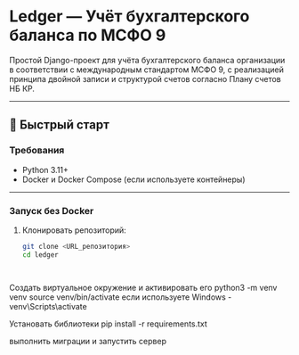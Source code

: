 # Ledger — Учёт бухгалтерского баланса по МСФО 9

Простой Django-проект для учёта бухгалтерского баланса организации в соответствии с международным стандартом МСФО 9, с реализацией принципа двойной записи и структурой счетов согласно Плану счетов НБ КР.

---

## 🚀 Быстрый старт

### Требования

- Python 3.11+
- Docker и Docker Compose (если используете контейнеры)

---

### Запуск без Docker

1. Клонировать репозиторий:

   ```bash
   git clone <URL_репозитория>
   cd ledger




Создать виртуальное окружение и активировать его
python3 -m venv venv
source venv/bin/activate
если используете Windows - venv\Scripts\activate


Установать библиотеки 
pip install -r requirements.txt

выполнить миграции и запустить сервер